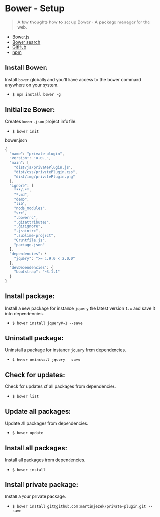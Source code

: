 # Bower - Setup

> A few thoughts how to set up Bower - A package manager for the web.

- [Bower.js][bower-web]
- [Bower search][bower-search]
- [GitHub][bower-github]
- [npm][bower-npm]

## Install Bower:

Install `bower` globally and you'll have access to the bower command anywhere on your system.

- `$ npm install bower -g`

## Initialize Bower:

Creates `bower.json` project info file.

- `$ bower init`
 
bower.json
```javascript
{
  "name": "private-plugin",
  "version": "0.0.1",
  "main": [
    "dist/js/privatePlugin.js",
    "dist/css/privatePlugin.css",
    "dist/img/privatePlugin.png"
  ],
  "ignore": [
    "**/.*",
    "*.md",
    "demo",
    "lib",
    "node_modules",
    "src",
    ".bowerrc",
    ".gitattributes",
    ".gitignore",
    ".jshintrc",
    ".sublime-project",
    "Gruntfile.js",
    "package.json"
  ],
  "dependencies": {
    "jquery": ">= 1.9.0 < 2.0.0"
  },
  "devDependencies": {
    "bootstrap": "~3.1.1"
  }
}
```

## Install package:

Install a new package for instance `jquery` the latest version `1.x` and save it into dependencies.

- `$ bower install jquery#~1 --save`

## Uninstall package:

Uninstall a package for instance `jquery` from dependencies.

- `$ bower uninstall jquery --save`

## Check for updates:

Check for updates of all packages from dependencies.

- `$ bower list`

## Update all packages:

Update all packages from dependencies.

- `$ bower update`

## Install all packages:

Install all packages from dependencies.

- `$ bower install`

## Install private package:

Install a your private package.

- `$ bower install git@github.com:martinjezek/private-plugin.git --save`

[bower-web]: http://bower.io
[bower-search]:http://bower.io/search/
[bower-github]: https://github.com/bower/bower
[bower-npm]: https://www.npmjs.org/package/bower